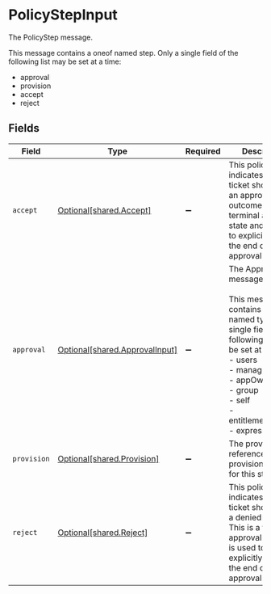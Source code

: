 # PolicyStepInput

The PolicyStep message.

This message contains a oneof named step. Only a single field of the following list may be set at a time:
  - approval
  - provision
  - accept
  - reject



## Fields

| Field                                                                                                                                                                                                                        | Type                                                                                                                                                                                                                         | Required                                                                                                                                                                                                                     | Description                                                                                                                                                                                                                  |
| ---------------------------------------------------------------------------------------------------------------------------------------------------------------------------------------------------------------------------- | ---------------------------------------------------------------------------------------------------------------------------------------------------------------------------------------------------------------------------- | ---------------------------------------------------------------------------------------------------------------------------------------------------------------------------------------------------------------------------- | ---------------------------------------------------------------------------------------------------------------------------------------------------------------------------------------------------------------------------- |
| `accept`                                                                                                                                                                                                                     | [Optional[shared.Accept]](undefined/models/shared/accept.md)                                                                                                                                                                 | :heavy_minus_sign:                                                                                                                                                                                                           | This policy step indicates that a ticket should have an approved outcome. This is a terminal approval state and is used to explicitly define the end of approval steps.                                                      |
| `approval`                                                                                                                                                                                                                   | [Optional[shared.ApprovalInput]](undefined/models/shared/approvalinput.md)                                                                                                                                                   | :heavy_minus_sign:                                                                                                                                                                                                           | The Approval message.<br/><br/>This message contains a oneof named typ. Only a single field of the following list may be set at a time:<br/>  - users<br/>  - manager<br/>  - appOwners<br/>  - group<br/>  - self<br/>  - entitlementOwners<br/>  - expression<br/> |
| `provision`                                                                                                                                                                                                                  | [Optional[shared.Provision]](undefined/models/shared/provision.md)                                                                                                                                                           | :heavy_minus_sign:                                                                                                                                                                                                           | The provision step references a provision policy for this step.                                                                                                                                                              |
| `reject`                                                                                                                                                                                                                     | [Optional[shared.Reject]](undefined/models/shared/reject.md)                                                                                                                                                                 | :heavy_minus_sign:                                                                                                                                                                                                           | This policy step indicates that a ticket should have a denied outcome. This is a terminal approval state and is used to explicitly define the end of approval steps.                                                         |